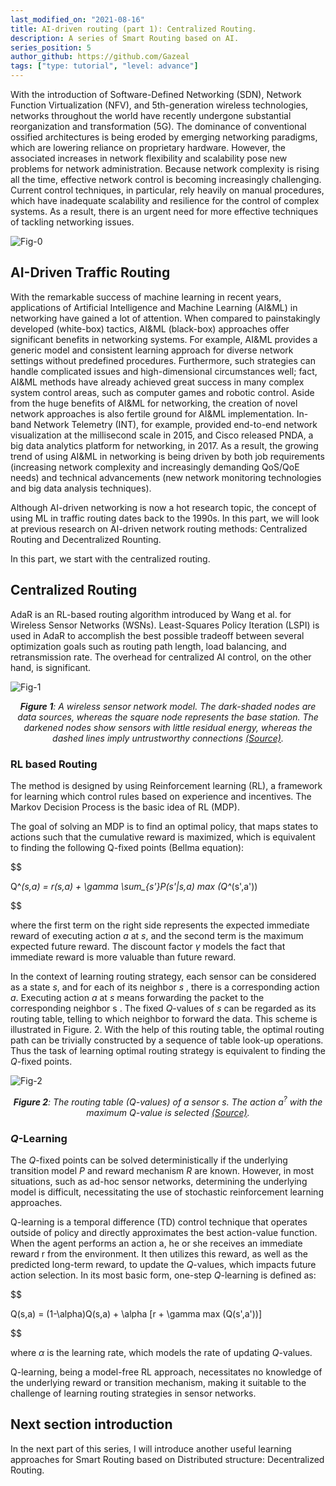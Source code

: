 ```yaml
---
last_modified_on: "2021-08-16"
title: AI-driven routing (part 1): Centralized Routing.
description: A series of Smart Routing based on AI.
series_position: 5
author_github: https://github.com/Gazeal
tags: ["type: tutorial", "level: advance"]
---
```


With the introduction of Software-Defined Networking (SDN), Network Function Virtualization (NFV), and 5th-generation wireless technologies, networks throughout the world have recently undergone substantial reorganization and transformation (5G). The dominance of conventional ossified architectures is being eroded by emerging networking paradigms, which are lowering reliance on proprietary hardware. However, the associated increases in network flexibility and scalability pose new problems for network administration. Because network complexity is rising all the time, effective network control is becoming increasingly challenging. Current control techniques, in particular, rely heavily on manual procedures, which have inadequate scalability and resilience for the control of complex systems. As a result, there is an urgent need for more effective techniques of tackling networking issues.

![Fig-0](https://vision.aioz.io/f/ce0c34940f144eda900c/?dl=1)

## AI-Driven Traffic Routing
With the remarkable success of machine learning in recent years, applications of Artificial Intelligence and Machine Learning (AI&ML) in networking have gained a lot of attention. When compared to painstakingly developed (white-box) tactics, AI&ML (black-box) approaches offer significant benefits in networking systems. For example, AI&ML provides a generic model and consistent learning approach for diverse network settings without predefined procedures. Furthermore, such strategies can handle complicated issues and high-dimensional circumstances well; fact, AI&ML methods have already achieved great success in many complex system control areas, such as computer games and robotic control. Aside from the huge benefits of AI&ML for networking, the creation of novel network approaches is also fertile ground for AI&ML implementation. In-band Network Telemetry (INT), for example, provided end-to-end network visualization at the millisecond scale in 2015, and Cisco released PNDA, a big data analytics platform for networking, in 2017. As a result, the growing trend of using AI&ML in networking is being driven by both job requirements (increasing network complexity and increasingly demanding QoS/QoE needs) and technical advancements (new network monitoring technologies and big data analysis techniques).

Although AI-driven networking is now a hot research topic, the concept of using ML in traffic routing dates back to the 1990s. In this part, we will look at previous research on AI-driven network routing methods: Centralized Routing and Decentralized Rounting.

In this part, we start with the centralized  routing.
## Centralized Routing

AdaR is an RL-based routing algorithm introduced by Wang et al. for Wireless Sensor Networks (WSNs). Least-Squares Policy Iteration (LSPI) is used in AdaR to accomplish the best possible tradeoff between several optimization goals such as routing path length, load balancing, and retransmission rate. The overhead for centralized AI control, on the other hand, is significant.

![Fig-1](https://vision.aioz.io/f/ca4aeade3f2743b4b304/?dl=1)
*<center>**Figure 1**:  A wireless sensor network model. The dark-shaded nodes are data sources, whereas the square node represents the base station. The darkened nodes show sensors with little residual energy, whereas the dashed lines imply untrustworthy connections [(Source)](https://ieeexplore.ieee.org/document/4019984).</center>*

### RL based Routing
The method is designed by using Reinforcement learning (RL), a framework for learning which control rules based on experience and incentives. The Markov Decision Process is the basic idea of RL (MDP).

The goal of solving an MDP is to find an optimal policy, that maps states to actions such that the cumulative reward is maximized, which is equivalent to finding the following Q-fixed points (Bellma equation):


$$

Q^*(s,a) = r(s,a) + \gamma \sum_{s'}P(s'|s,a) max (Q^*(s',a'))

$$

where the first term on the right side represents the expected immediate reward of executing action $a$ at $s$, and the second term is the maximum expected future reward. The discount factor $\gamma$ models the fact that immediate reward is more valuable than future reward.

In the context of learning routing strategy, each sensor can be considered as a state $s$, and for each of its neighbor $s$ , there is a corresponding action $a$. Executing action $a$ at $s$ means forwarding the packet to the corresponding neighbor s . The fixed $Q$-values of $s$ can be regarded as its routing table, telling to which neighbor to forward the data. This scheme is illustrated in Figure. 2. With the help of this routing table, the optimal routing path can be trivially constructed by a sequence of table look-up operations. Thus the task of learning optimal routing strategy is equivalent to finding the $Q$-fixed points.

![Fig-2](https://vision.aioz.io/f/5e50b138735444e196cb/?dl=1)
*<center>**Figure 2**:  The routing table ($Q$-values) of a sensor $s$. The action $a^?$ with the maximum $Q$-value is selected [(Source)](https://ieeexplore.ieee.org/document/4019984).</center>*

### $Q$-Learning
The $Q$-fixed points can be solved deterministically if the underlying transition model $P$ and reward mechanism $R$ are known. However, in most situations, such as ad-hoc sensor networks, determining the underlying model is difficult, necessitating the use of stochastic reinforcement learning approaches.

Q-learning is a temporal difference (TD) control technique that operates outside of policy and directly approximates the best action-value function. When the agent performs an action a, he or she receives an immediate reward r from the environment. It then utilizes this reward, as well as the predicted long-term reward, to update the $Q$-values, which impacts future action selection. In its most basic form, one-step $Q$-learning is defined as:

$$

Q(s,a) = (1-\alpha)Q(s,a) + \alpha [r + \gamma max (Q(s',a'))]

$$

where $\alpha$ is the learning rate, which models the rate of updating $Q$-values.

Q-learning, being a model-free RL approach, necessitates no knowledge of the underlying reward or transition mechanism, making it suitable to the challenge of learning routing strategies in sensor networks.

## Next section introduction
In the next part of this series, I will introduce another useful  learning approaches for Smart Routing based on Distributed structure: Decentralized Routing.
